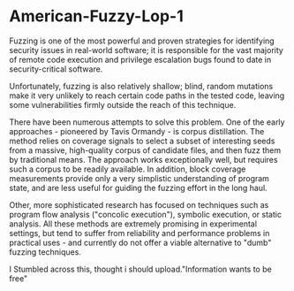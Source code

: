 # American-Fuzzy-Lop-1
Fuzzing is one of the most powerful and proven strategies for identifying
security issues in real-world software; it is responsible for the vast
majority of remote code execution and privilege escalation bugs found to date
in security-critical software.

Unfortunately, fuzzing is also relatively shallow; blind, random mutations
make it very unlikely to reach certain code paths in the tested code, leaving
some vulnerabilities firmly outside the reach of this technique.

There have been numerous attempts to solve this problem. One of the early
approaches - pioneered by Tavis Ormandy - is corpus distillation. The method
relies on coverage signals to select a subset of interesting seeds from a
massive, high-quality corpus of candidate files, and then fuzz them by
traditional means. The approach works exceptionally well, but requires such
a corpus to be readily available. In addition, block coverage measurements
provide only a very simplistic understanding of program state, and are less
useful for guiding the fuzzing effort in the long haul.

Other, more sophisticated research has focused on techniques such as program
flow analysis ("concolic execution"), symbolic execution, or static analysis.
All these methods are extremely promising in experimental settings, but tend
to suffer from reliability and performance problems in practical uses - and
currently do not offer a viable alternative to "dumb" fuzzing techniques.

I Stumbled across this, thought i should upload."Information wants to be free"
